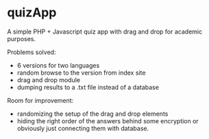 # quizApp
A simple PHP + Javascript quiz app with drag and drop for academic purposes. 

Problems solved:
- 6 versions for two languages
- random browse to the version from index site
- drag and drop module
- dumping results to a .txt file instead of a database

Room for improvement:
- randomizing the setup of the drag and drop elements
- hiding the right order of the answers behind some encryption or obviously just connecting them with database.
